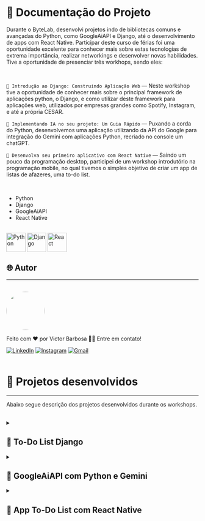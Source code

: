 # 📒 Documentação do Projeto

Durante o ByteLab, desenvolvi projetos indo de bibliotecas comuns e avançadas do Python, como GoogleAiAPI e Django, até o desenvolvimento de apps com React Native. Participar deste curso de férias foi uma oportunidade excelente para conhecer mais sobre estas tecnologias de extrema importância, realizar networkings e desenvolver novas habilidades. Tive a oportunidade de presenciar três workhops, sendo eles:

<br>

`🐍 Introdução ao Django: Construindo Aplicação Web` — Neste workshop tive a oportunidade de conhecer mais sobre o principal framework de aplicações python, o Django, e como utilizar deste framework para aplicações web, utilizados por empresas grandes como Spotify, Instagram, e até a própria CESAR.

`🤖 Implementando IA no seu projeto: Um Guia Rápido` — Puxando a corda do Python, desenvolvemos uma aplicação utilizando da API do Google para integração do Gemini com aplicações Python, recriado no console um chatGPT.

`📱 Desenvolva seu primeiro aplicativo com React Native` — Saindo um pouco da programação desktop, participei de um workshop introdutório na programação mobile, no qual tivemos o simples objetivo de criar um app de listas de afazeres, uma to-do list.

<br>

- Python
- Django
- GoogleAiAPI
- React Native
  
<div style="display: inline_block"><br>
  <img align="center" alt="Python" heigth="40" width="50" src="https://cdn.jsdelivr.net/gh/devicons/devicon@latest/icons/python/python-original.svg">
  <img align="center" alt="Django" heigth="40" width="50" src="https://cdn.jsdelivr.net/gh/devicons/devicon@latest/icons/django/django-plain.svg">
  <img align="center" alt="React" heigth="40" width="50" src="https://cdn.jsdelivr.net/gh/devicons/devicon@latest/icons/react/react-original.svg">
</div>
  
## 🌐 Autor
---
<br>

<a href="https://www.linkedin.com/in/victor-santos-01242007111203200607/">
 <img style="border-radius: 50%" src="https://avatars.githubusercontent.com/u/114593367?s=400&u=35dad9c7030300514c27e765de70b83b4073c802&v=4" width="100px;" alt=""/>
</a>

Feito com ❤️ por Victor Barbosa 👋🏽 Entre em contato!

[![LinkedIn](https://img.shields.io/badge/LinkedIn-0077B5?style=for-the-badge&logo=linkedin&logoColor=white)](https://www.linkedin.com/in/victor-santos-01242007111203200607/)
[![Instagram](https://img.shields.io/badge/-Instagram-%23E4405F?style=for-the-badge&logo=instagram&logoColor=white)](https://www.instagram.com/vituisdev/)
[![Gmail](https://img.shields.io/badge/Gmail-333333?style=for-the-badge&logo=gmail&logoColor=red)](mailto:victorb.santos15@gmail.com)
<br>
<br>

# 🔗 Projetos desenvolvidos
---

Abaixo segue descrição dos projetos desenvolvidos durante os workshops.

<br>

<details>
  <summary><h2>🐍 To-Do List Django</h2></summary>
  
  Durante este workshop, desenvolvemos um simples site de listas de tarefas, um "to-do list", utilizando de Django, o principal framework para Python atualmente. Percorremos uma trilha simples e linear, indo desde a inicialização de uma venv (ambiente virtual), até a criação de uma conta admin no site para atualização das listas manualmente. Abaixo está um passo a passo de como instalar o projeto e rodar:
  
  ---
  ### Requisitos: 
  - Python 3.11+
  - Django 5.1
  
  ---
  ### Passo a passo:
  1. Instalar o projeto dentro da pasta [Workshop - Django](https://github.com/victorb-s/CESAR-ByteLab-2024/tree/7d246a96cd7e9223b1670227b9728f35d2171589/Workshop%20-%20Django).
  2. Inicie o ambiente virtual utilizando o seguinte comando no prompt "CMD"
  
  - No Windows:
  ```bash
  .\Django\Scripts\activate
  ```
  - No MacOS/Linux:
  ```bash
  source Django\bin\activate
  ```
  <br>
  
  3. Caso o pip não esteja instalado, utilize o seguinte comando
  
  - No windows:
  ```bash
  py -m ensurepip --default-pip
  ```
  - No MacOS/Linux:
  ```bash
  python3 -m ensurepip --default-pip
  ```
  <br>
  
  4. Entre na página "projetinho" com o comando `cd projetinho` e instale os requisitos, abra o terminal e digite:
  ```
  pip install -r requirements.txt
  ```
  5. Após instalar, inicialize o projeto utilizando
  ```
  python manage.py runserver
  ```
  6. Acesse o projeto utilizando este link no navegador `http://127.0.0.1:8000`
  7. Caso queira adicionar alguma tarefa, utilize o link `http://127.0.0.1:8000/admin/` com a seguinte conta: <br>
  `Usuário:` admin <br>
  `Senha:` admin123 <br>
  
  <br>
  
  8. Para finalizar o projeto, abra o terminal e pressione CTRL + C
  9. Para finalizar o ambiente virtual digite simplesmente `deactivate` no terminal. Caso não funcione, volte para o diretório original utilizando `cd ..` e digite `.\Django\Scripts\deactivate`
</details>

<details>
  <summary><h2>🤖 GoogleAiAPI com Python e Gemini</h2></summary>
</details>

<details>
  <summary><h2>📱 App To-Do List com React Native</h2></summary>
</details>

